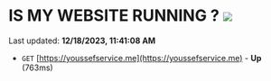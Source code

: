 # IS MY WEBSITE RUNNING ? [![](https://img.shields.io/static/v1?label=Sponsor&message=%E2%9D%A4&logo=GitHub&color=%23fe8e86)](https://github.com/sponsors/<username>)

Last updated: **12/18/2023, 11:41:08 AM**

- `GET` [https://youssefservice.me](https://youssefservice.me) - **Up** (763ms)
